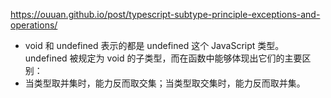 https://ouuan.github.io/post/typescript-subtype-principle-exceptions-and-operations/

- void 和 undefined 表示的都是 undefined 这个 JavaScript 类型。undefined 被规定为 void 的子类型，而在函数中能够体现出它们的主要区别：
- 当类型取并集时，能力反而取交集；当类型取交集时，能力反而取并集。

